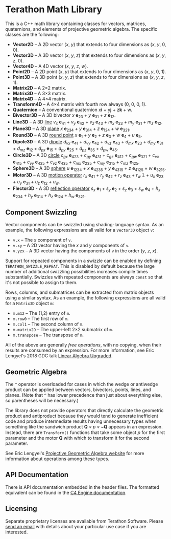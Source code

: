 # Terathon Math Library

This is a C++ math library containing classes for vectors, matrices, quaternions, and elements of projective geometric algebra. The specific classes are the following:

* **Vector2D** – A 2D vector (*x*, *y*) that extends to four dimensions as (*x*, *y*, 0, 0).
* **Vector3D** – A 3D vector (*x*, *y*, *z*) that extends to four dimensions as (*x*, *y*, *z*, 0).
* **Vector4D** – A 4D vector (*x*, *y*, *z*, *w*).
* **Point2D** – A 2D point (*x*, *y*) that extends to four dimensions as (*x*, *y*, 0, 1).
* **Point3D** – A 3D point (*x*, *y*, *z*) that extends to four dimensions as (*x*, *y*, *z*, 1).
* **Matrix2D** – A 2×2 matrix.
* **Matrix3D** – A 3×3 matrix.
* **Matrix4D** – A 4×4 matrix.
* **Transform4D** – A 4×4 matrix with fourth row always (0, 0, 0, 1).
* **Quaternion** – A conventional quaternion x**i** + y**j** + z**k** + w.
* **Bivector3D** – A 3D bivector *x* **e**<sub>23</sub> + *y* **e**<sub>31</sub> + *z* **e**<sub>12</sub>.
* **Line3D** – A 3D [line](https://rigidgeometricalgebra.org/wiki/index.php?title=Line) *v<sub>x</sub>* **e**<sub>41</sub> + *v<sub>y</sub>* **e**<sub>42</sub> + *v<sub>z</sub>* **e**<sub>43</sub> + *m<sub>x</sub>* **e**<sub>23</sub> + *m<sub>y</sub>* **e**<sub>31</sub> + *m<sub>z</sub>* **e**<sub>12</sub>.
* **Plane3D** – A 3D [plane](https://rigidgeometricalgebra.org/wiki/index.php?title=Plane) *x* **e**<sub>234</sub> + *y* **e**<sub>314</sub> + *z* **e**<sub>124</sub> + *w* **e**<sub>321</sub>.
* **Round3D** – A 3D [round point](https://conformalgeometricalgebra.org/wiki/index.php?title=Round_point) *x* **e**<sub>1</sub> + *y* **e**<sub>2</sub> + *z* **e**<sub>3</sub> + *w* **e**<sub>4</sub> + *u* **e**<sub>5</sub>.
* **Dipole3D** – A 3D [dipole](https://conformalgeometricalgebra.org/wiki/index.php?title=Dipole) *d<sub>vx</sub>* **e**<sub>41</sub> + *d<sub>vy</sub>* **e**<sub>42</sub> + *d<sub>vz</sub>* **e**<sub>43</sub> + *d<sub>mx</sub>* **e**<sub>23</sub> + *d<sub>my</sub>* **e**<sub>31</sub> + *d<sub>mz</sub>* **e**<sub>12</sub> + *d<sub>px</sub>* **e**<sub>15</sub> + *d<sub>py</sub>* **e**<sub>25</sub> + *d<sub>pz</sub>* **e**<sub>35</sub> + *d<sub>pw</sub>* **e**<sub>45</sub>.
* **Circle3D** – A 3D [circle](https://conformalgeometricalgebra.org/wiki/index.php?title=Circle) *c<sub>gx</sub>* **e**<sub>423</sub> + *c<sub>gy</sub>* **e**<sub>431</sub> + *c<sub>gz</sub>* **e**<sub>412</sub> + *c<sub>gw</sub>* **e**<sub>321</sub> + *c<sub>vx</sub>* **e**<sub>415</sub> + *c<sub>vy</sub>* **e**<sub>425</sub> + *c<sub>vz</sub>* **e**<sub>435</sub> + *c<sub>mx</sub>* **e**<sub>235</sub> + *c<sub>my</sub>* **e**<sub>315</sub> + *c<sub>mz</sub>* **e**<sub>125</sub>.
* **Sphere3D** – A 3D [sphere](https://conformalgeometricalgebra.org/wiki/index.php?title=Sphere) *u* **e**<sub>1234</sub> + *x* **e**<sub>4235</sub> + *y* **e**<sub>4315</sub> + *z* **e**<sub>4125</sub> + *w* **e**<sub>3215</sub>.
* **Motor3D** – A 3D [motion operator](https://projectivegeometricalgebra.org/wiki/index.php?title=Motor) *r<sub>x</sub>* **e**<sub>41</sub> + *r<sub>y</sub>* **e**<sub>42</sub> + *r<sub>z</sub>* **e**<sub>43</sub> + *r<sub>w</sub>* 𝟙 + *u<sub>x</sub>* **e**<sub>23</sub> + *u<sub>y</sub>* **e**<sub>31</sub> + *u<sub>z</sub>* **e**<sub>12</sub> + *u<sub>w</sub>*.
* **Flector3D** - A 3D [reflection operator](https://projectivegeometricalgebra.org/wiki/index.php?title=Flector) *s<sub>x</sub>* **e**<sub>1</sub> + *s<sub>y</sub>* **e**<sub>2</sub> + *s<sub>z</sub>* **e**<sub>3</sub> + *s<sub>w</sub>* **e**<sub>4</sub> + *h<sub>x</sub>* **e**<sub>234</sub> + *h<sub>y</sub>* **e**<sub>314</sub> + *h<sub>z</sub>* **e**<sub>124</sub> + *h<sub>w</sub>* **e**<sub>321</sub>.

## Component Swizzling

Vector components can be swizzled using shading-language syntax. As an example, the following expressions are all valid for a `Vector3D` object `v`:

* `v.x` – The *x* component of `v`.
* `v.xy` – A 2D vector having the *x* and *y* components of `v`.
* `v.yzx` – A 3D vector having the components of `v` in the order (*y*, *z*, *x*).

Support for repeated components in a swizzle can be enabled by defining `TERATHON_SWIZZLE_REPEAT`. This is disabled by default because the large number of additional swizzling possibilities increases compile times substantially. Swizzles with repeated components are always `const` so that it's not possible to assign to them.

Rows, columns, and submatrices can be extracted from matrix objects using a similar syntax. As an example, the following expressions are all valid for a `Matrix3D` object `m`:

* `m.m12` – The (1,2) entry of `m`.
* `m.row0` – The first row of `m`.
* `m.col1` – The second column of `m`.
* `m.matrix2D` – The upper-left 2×2 submatrix of `m`.
* `m.transpose` – The transpose of `m`.

All of the above are generally *free operations*, with no copying, when their results are consumed by an expression. For more information, see Eric Lengyel's 2018 GDC talk [Linear Algebra Upgraded](http://terathon.com/gdc18_lengyel.pdf).

## Geometric Algebra

The `^` operator is overloaded for cases in which the wedge or antiwedge product can be applied between vectors, bivectors, points, lines, and planes. (Note that `^` has lower precedence than just about everything else, so parentheses will be necessary.)

The library does not provide operators that directly calculate the geometric product and antiproduct because they would tend to generate inefficient code and produce intermediate results having unnecessary types when something like the sandwich product **Q** ⟇ *p* ⟇ ~**Q** appears in an expression. Instead, there are `Transform()` functions that take some object *p* for the first parameter and the motor **Q** with which to transform it for the second parameter.

See Eric Lengyel's [Projective Geometric Algebra website](http://projectivegeometricalgebra.org) for more information about operations among these types.

## API Documentation

There is API documentation embedded in the header files. The formatted equivalent can be found in the [C4 Engine documentation](http://c4engine.com/docs/Math/index.html).

## Licensing

Separate proprietary licenses are available from Terathon Software. Please [send an email](mailto:service@terathon.com) with details about your particular use case if you are interested.
